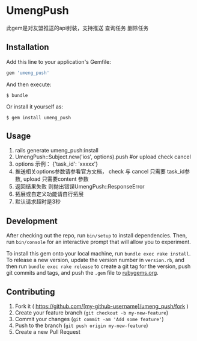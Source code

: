 # UmengPush

此gem是对友盟推送的api封装，支持推送 查询任务 删除任务

## Installation

Add this line to your application's Gemfile:

```ruby
gem 'umeng_push'
```

And then execute:

    $ bundle

Or install it yourself as:

    $ gem install umeng_push

## Usage
1. rails generate umeng_push:install
2. UmengPush::Subject.new('ios', options).push  #or upload check cancel
3. options 示例： {'task_id': 'xxxxx'}
4. 推送相关options参数请参看官方文档， check 与 cancel 只需要 task_id参数, upload 只需要content 参数
5. 返回结果失败 则抛出错误UmengPush::ResponseError
6. 拓展或自定义功能请自行拓展
7. 默认请求超时是3秒

## Development

After checking out the repo, run `bin/setup` to install dependencies. Then, run `bin/console` for an interactive prompt that will allow you to experiment.

To install this gem onto your local machine, run `bundle exec rake install`. To release a new version, update the version number in `version.rb`, and then run `bundle exec rake release` to create a git tag for the version, push git commits and tags, and push the `.gem` file to [rubygems.org](https://rubygems.org).

## Contributing

1. Fork it ( https://github.com/[my-github-username]/umeng_push/fork )
2. Create your feature branch (`git checkout -b my-new-feature`)
3. Commit your changes (`git commit -am 'Add some feature'`)
4. Push to the branch (`git push origin my-new-feature`)
5. Create a new Pull Request

